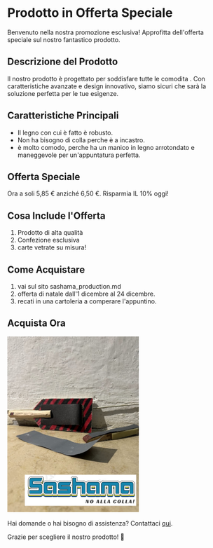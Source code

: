 # Prodotto in Offerta Speciale

Benvenuto nella nostra promozione esclusiva! Approfitta dell'offerta speciale sul nostro fantastico prodotto.

## Descrizione del Prodotto

Il nostro prodotto è progettato per soddisfare tutte le comodita . Con caratteristiche avanzate e design innovativo, siamo sicuri che sarà la soluzione perfetta per le tue esigenze.

## Caratteristiche Principali

- Il legno con cui è fatto è robusto. 
- Non ha bisogno di colla perche è a incastro.
- è molto comodo, perche ha un manico in legno arrotondato e maneggevole per un'appuntatura perfetta.

## Offerta Speciale

Ora a soli 5,85 € anziché 6,50 €. Risparmia IL 10% oggi!

## Cosa Include l'Offerta

1. Prodotto di alta qualità
2. Confezione esclusiva
3. carte vetrate su misura!

## Come Acquistare

1. vai sul sito sashama_production.md
2.  offerta di natale dall'1 dicembre al 24 dicembre.  
3. recati in una cartoleria a comperare l'appuntino.

## Acquista Ora

<img src='./Sashama-no_alla_colla.png' alt='image name' width=60%>

Hai domande o hai bisogno di assistenza? Contattaci [qui](link-alla-pagina-di-contatto).

Grazie per scegliere il nostro prodotto! 🌟
